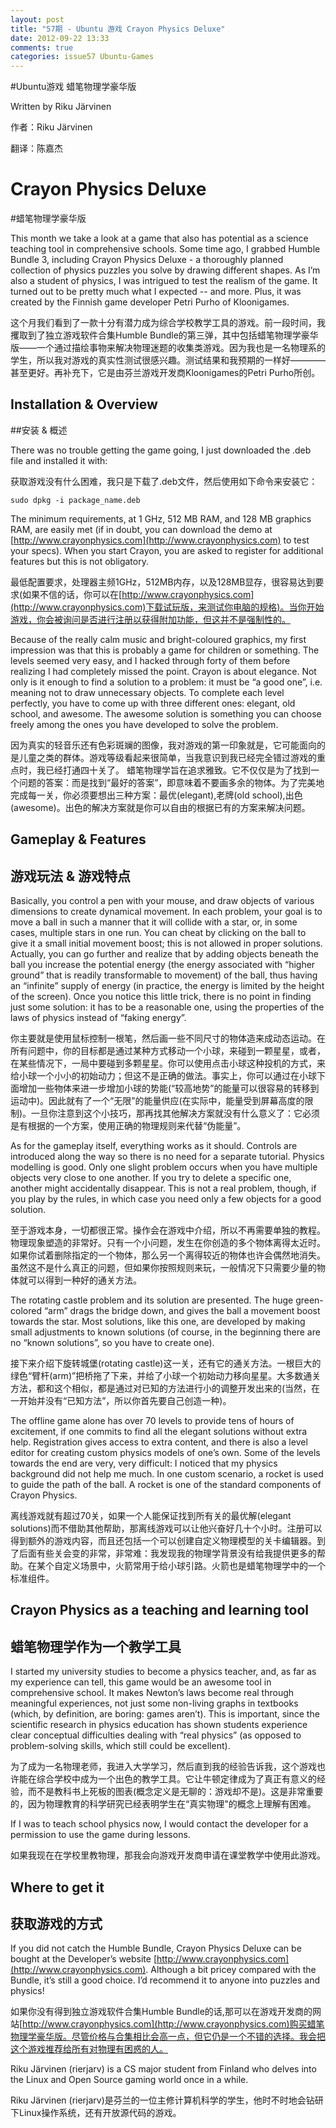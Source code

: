 ```yaml
---
layout: post
title: "57期 - Ubuntu 游戏 Crayon Physics Deluxe"
date: 2012-09-22 13:33
comments: true
categories: issue57 Ubuntu-Games
---
```


#Ubuntu游戏 蜡笔物理学豪华版

Written by Riku Järvinen

作者：Riku Järvinen

翻译：陈嘉杰

# Crayon Physics Deluxe

#蜡笔物理学豪华版

This month we take a look at a game that also has potential as a science teaching tool in comprehensive schools. Some time ago, I grabbed Humble Bundle 3, including Crayon Physics Deluxe - a thoroughly planned collection of physics puzzles you solve by drawing different shapes. As I’m also a student of physics, I was intrigued to test the realism of the game. It turned out to be pretty much what I expected -- and more. Plus, it was created by the Finnish game developer Petri Purho of Kloonigames.

这个月我们看到了一款十分有潜力成为综合学校教学工具的游戏。前一段时间，我攫取到了独立游戏软件合集Humble Bundle的第三弹，其中包括蜡笔物理学豪华版——一个通过描绘事物来解决物理迷题的收集类游戏。因为我也是一名物理系的学生，所以我对游戏的真实性测试很感兴趣。测试结果和我预期的一样好————甚至更好。再补充下，它是由芬兰游戏开发商Kloonigames的Petri Purho所创。

## Installation & Overview

##安装 &amp; 概述

There was no trouble getting the game going, I just downloaded the .deb file and installed it with:

获取游戏没有什么困难，我只是下载了.deb文件，然后使用如下命令来安装它：

    sudo dpkg -i package_name.deb

The minimum requirements, at 1 GHz, 512 MB RAM, and 128 MB graphics RAM, are easily met (if in doubt, you can download the demo at [http://www.crayonphysics.com](http://www.crayonphysics.com) to test your specs). When you start Crayon, you are asked to register for additional features but this is not obligatory.

最低配置要求，处理器主频1GHz，512MB内存，以及128MB显存，很容易达到要求(如果不信的话，你可以在[http://www.crayonphysics.com](http://www.crayonphysics.com)下载试玩版，来测试你电脑的规格)。当你开始游戏，你会被询问是否进行注册以获得附加功能，但这并不是强制性的。

Because of the really calm music and bright-coloured graphics, my first impression was that this is probably a game for children or something. The levels seemed very easy, and I hacked through forty of them before realizing I had completely missed the point. Crayon is about elegance. Not only is it enough to find a solution to a problem: it must be “a good one”, i.e. meaning not to draw unnecessary objects. To complete each level perfectly, you have to come up with three different ones: elegant, old school, and awesome. The awesome solution is something you can choose freely among the ones you have developed to solve the problem. 

因为真实的轻音乐还有色彩斑斓的图像，我对游戏的第一印象就是，它可能面向的是儿童之类的群体。游戏等级看起来很简单，当我意识到我已经完全错过游戏的重点时，我已经打通四十关了。 蜡笔物理学旨在追求雅致。它不仅仅是为了找到一个问题的答案：而是找到“最好的答案”，即意味着不要画多余的物体。为了完美地完成每一关，你必须要想出三种方案：最优(elegant),老牌(old school),出色(awesome)。出色的解决方案就是你可以自由的根据已有的方案来解决问题。

## Gameplay & Features

## 游戏玩法 &amp; 游戏特点

Basically, you control a pen with your mouse, and draw objects of various dimensions to create dynamical movement. In each problem, your goal is to move a ball in such a manner that it will collide with a star, or, in some cases, multiple stars in one run. You can cheat by clicking on the ball to give it a small initial movement boost; this is not allowed in proper solutions. Actually, you can go further and realize that by adding objects beneath the ball you increase the potential energy (the energy associated with “higher ground” that is readily transformable to movement) of the ball, thus having an “infinite” supply of energy (in practice, the energy is limited by the height of the screen). Once you notice this little trick, there is no point in finding just some solution: it has to be a reasonable one, using the properties of the laws of physics instead of “faking energy”. 

你主要就是使用鼠标控制一根笔，然后画一些不同尺寸的物体造来成动态运动。在所有问题中，你的目标都是通过某种方式移动一个小球，来碰到一颗星星，或者，在某些情况下，一局中要碰到多颗星星。你可以使用点击小球这种投机的方式，来给小球一个小小的初始动力；但这不是正确的做法。事实上，你可以通过在小球下面增加一些物体来进一步增加小球的势能(“较高地势”的能量可以很容易的转移到运动中)。因此就有了一个“无限”的能量供应(在实际中，能量受到屏幕高度的限制)。一旦你注意到这个小技巧，那再找其他解决方案就没有什么意义了：它必须是有根据的一个方案，使用正确的物理规则来代替“伪能量”。

As for the gameplay itself, everything works as it should. Controls are introduced along the way so there is no need for a separate tutorial. Physics modelling is good. Only one slight problem occurs when you have multiple objects very close to one another. If you try to delete a specific one, another might accidentally disappear. This is not a real problem, though, if you play by the rules, in which case you need only a few objects for a good solution.

至于游戏本身，一切都很正常。操作会在游戏中介绍，所以不再需要单独的教程。物理现象塑造的非常好。只有一个小问题，发生在你创造的多个物体离得太近时。如果你试着删除指定的一个物体，那么另一个离得较近的物体也许会偶然地消失。虽然这不是什么真正的问题，但如果你按照规则来玩，一般情况下只需要少量的物体就可以得到一种好的通关方法。

The rotating castle problem and its solution are presented. The huge green-colored “arm” drags the bridge down, and gives the ball a movement boost towards the star. Most solutions, like this one, are developed by making small adjustments to known solutions (of course, in the beginning there are no “known solutions”, so you have to create one). 

接下来介绍下旋转城堡(rotating castle)这一关，还有它的通关方法。一根巨大的绿色“臂杆(arm)”把桥拖了下来，并给了小球一个初始动力移向星星。大多数通关方法，都和这个相似，都是通过对已知的方法进行小的调整开发出来的(当然，在一开始并没有“已知方法”，所以你首先要自己创造一种)。

The offline game alone has over 70 levels to provide tens of hours of excitement, if one commits to find all the elegant solutions without extra help. Registration gives access to extra content, and there is also a level editor for creating custom physics models of one’s own. Some of the levels towards the end are very, very difficult: I noticed that my physics background did not help me much.  In one custom scenario, a rocket is used to guide the path of the ball. A rocket is one of the standard components of Crayon Physics.

离线游戏就有超过70关，如果一个人能保证找到所有关的最优解(elegant solutions)而不借助其他帮助，那离线游戏可以让他兴奋好几十个小时。注册可以得到额外的游戏内容，而且还包括一个可以创建自定义物理模型的关卡编辑器。到了后面有些关会变的非常，非常难：我发现我的物理学背景没有给我提供更多的帮助。在某个自定义场景中，火箭常用于给小球引路。火箭也是蜡笔物理学中的一个标准组件。

## Crayon Physics as a teaching and learning tool

## 蜡笔物理学作为一个教学工具

I started my university studies to become a physics teacher, and, as far as my experience can tell, this game would be an awesome tool in comprehensive school. It makes Newton’s laws become real through meaningful experiences, not just some non-living graphs in textbooks (which, by definition, are boring: games aren’t). This is important, since the scientific research in physics education has shown students experience clear conceptual difficulties dealing with “real physics” (as opposed to problem-solving skills, which still could be excellent).

为了成为一名物理老师，我进入大学学习，然后直到我的经验告诉我，这个游戏也许能在综合学校中成为一个出色的教学工具。它让牛顿定律成为了真正有意义的经验，而不是教科书上死板的图表(概念定义是无聊的：游戏却不是)。这是非常重要的，因为物理教育的科学研究已经表明学生在“真实物理"的概念上理解有困难。

If I was to teach school physics now, I would contact the developer for a permission to use the game during lessons.

如果我现在在学校里教物理，那我会向游戏开发商申请在课堂教学中使用此游戏。

## Where to get it

## 获取游戏的方式

If you did not catch the Humble Bundle, Crayon Physics Deluxe can be bought at the Developer’s website [http://www.crayonphysics.com](http://www.crayonphysics.com). Although a bit pricey compared with the Bundle, it’s still a good choice. I’d recommend it to anyone into puzzles and physics!

如果你没有得到独立游戏软件合集Humble Bundle的话,那可以在游戏开发商的网站[http://www.crayonphysics.com](http://www.crayonphysics.com)购买蜡笔物理学豪华版。尽管价格与合集相比会高一点，但它仍是一个不错的选择。我会把这个游戏推荐给所有对物理有困惑的人。

Riku Järvinen (rierjarv) is a CS major student from Finland who delves into the Linux and Open Source gaming world once in a while.

Riku Järvinen (rierjarv)是芬兰的一位主修计算机科学的学生，他时不时地会钻研下Linux操作系统，还有开放源代码的游戏。

